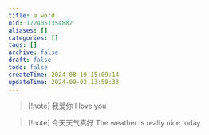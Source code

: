 ```yaml
---
title: a word
uid: 1724051354882
aliases: []
categories: []
tags: []
archive: false
draft: false
todo: false
createTime: 2024-08-19 15:09:14
updateTime: 2024-09-02 13:59:33
---
```


> [!note] 我爱你
> I love you

> [!note] 今天天气真好
> The weather is really nice today
